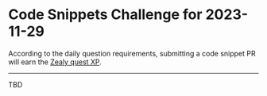 # Code Snippets Challenge for 2023-11-29

According to the daily question requirements, submitting a code snippet PR will earn the [Zealy quest XP](https://zealy.io/c/flow-community/questboard).

---

TBD

